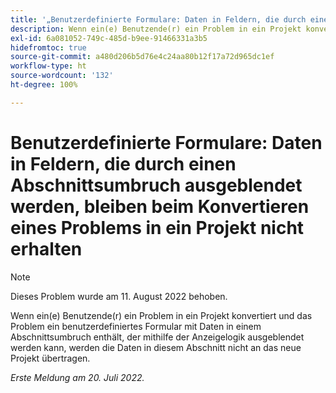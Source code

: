 ```yaml
---
title: '„Benutzerdefinierte Formulare: Daten in Feldern, die durch einen Abschnittsumbruch ausgeblendet werden, bleiben beim Konvertieren eines Problems in ein Projekt nicht erhalten“'
description: Wenn ein(e) Benutzende(r) ein Problem in ein Projekt konvertiert und das Problem ein benutzerdefiniertes Formular mit Daten in einem Abschnittsumbruch enthält, der mithilfe der Anzeigelogik ausgeblendet werden kann, werden die Daten in diesem Abschnitt nicht an das neue Projekt übertragen.
exl-id: 6a081052-749c-485d-b9ee-91466331a3b5
hidefromtoc: true
source-git-commit: a480d206b5d76e4c24aa80b12f17a72d965dc1ef
workflow-type: ht
source-wordcount: '132'
ht-degree: 100%

---
```


# Benutzerdefinierte Formulare: Daten in Feldern, die durch einen Abschnittsumbruch ausgeblendet werden, bleiben beim Konvertieren eines Problems in ein Projekt nicht erhalten

>[!NOTE]
>
> Dieses Problem wurde am 11. August 2022 behoben.

Wenn ein(e) Benutzende(r) ein Problem in ein Projekt konvertiert und das Problem ein benutzerdefiniertes Formular mit Daten in einem Abschnittsumbruch enthält, der mithilfe der Anzeigelogik ausgeblendet werden kann, werden die Daten in diesem Abschnitt nicht an das neue Projekt übertragen.

_Erste Meldung am 20. Juli 2022._
